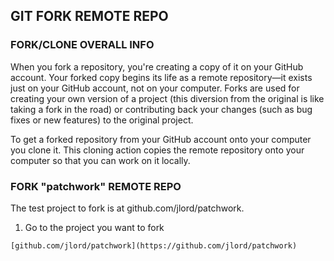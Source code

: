 ## GIT FORK REMOTE REPO

### FORK/CLONE OVERALL INFO

When you fork a repository, you're creating a copy of it on your GitHub account. Your forked copy begins its life as a remote repository—it exists just on your GitHub account, not on your computer. Forks are used for creating your own version of a project (this diversion from the original is like taking a fork in the road) or contributing back your changes (such as bug fixes or new features) to the original project.

To get a forked repository from your GitHub account onto your computer you clone it. This cloning action copies the remote repository onto your computer so that you can work on it locally.


### FORK "patchwork" REMOTE REPO

The test project to fork is at github.com/jlord/patchwork.

1. Go to the project you want to fork
```
[github.com/jlord/patchwork](https://github.com/jlord/patchwork)
```




































